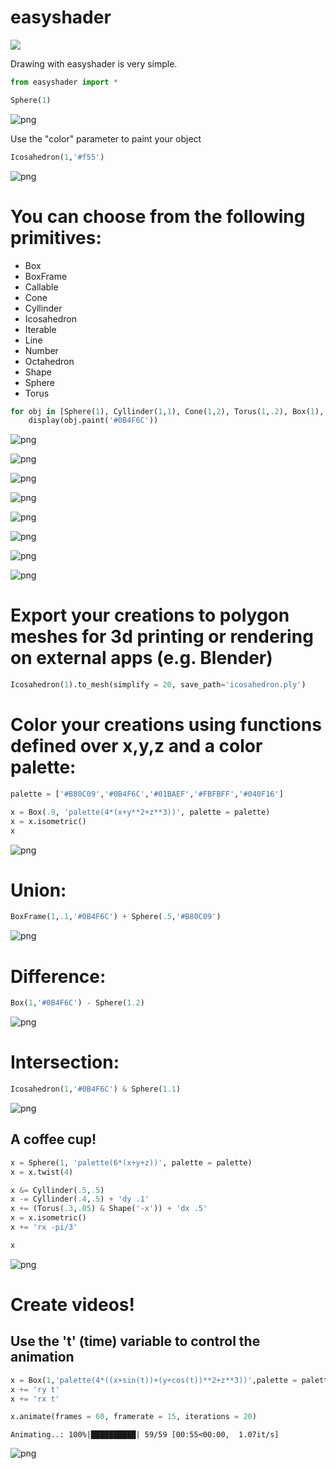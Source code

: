# easyshader

![](pictures/logo.png)

Drawing with easyshader is very simple.


```python
from easyshader import *

Sphere(1)
```


    
![png](README_files/README_2_0.png)
    


Use the "color" parameter to paint your object


```python
Icosahedron(1,'#f55')
```


    
![png](README_files/README_4_0.png)
    


# You can choose from the following primitives:

- Box
- BoxFrame
- Callable
- Cone
- Cyllinder
- Icosahedron
- Iterable
- Line
- Number
- Octahedron
- Shape
- Sphere
- Torus


```python
for obj in [Sphere(1), Cyllinder(1,1), Cone(1,2), Torus(1,.2), Box(1), BoxFrame(1,.1), Icosahedron(1), Octahedron(1)]:
    display(obj.paint('#0B4F6C'))
```


    
![png](README_files/README_6_0.png)
    



    
![png](README_files/README_6_1.png)
    



    
![png](README_files/README_6_2.png)
    



    
![png](README_files/README_6_3.png)
    



    
![png](README_files/README_6_4.png)
    



    
![png](README_files/README_6_5.png)
    



    
![png](README_files/README_6_6.png)
    



    
![png](README_files/README_6_7.png)
    


# Export your creations to polygon meshes for 3d printing or rendering on external apps (e.g. Blender)


```python
Icosahedron(1).to_mesh(simplify = 20, save_path='icosahedron.ply')
```


# Color your creations using functions defined over x,y,z and a color palette:


```python
palette = ['#B80C09','#0B4F6C','#01BAEF','#FBFBFF','#040F16']

x = Box(.9, 'palette(4*(x+y**2+z**3))', palette = palette)
x = x.isometric()
x
```


    
![png](README_files/README_11_0.png)
    


# Union:


```python
BoxFrame(1,.1,'#0B4F6C') + Sphere(.5,'#B80C09')
```


    
![png](README_files/README_13_0.png)
    


# Difference:


```python
Box(1,'#0B4F6C') - Sphere(1.2)
```


    
![png](README_files/README_15_0.png)
    


# Intersection:


```python
Icosahedron(1,'#0B4F6C') & Sphere(1.1)
```


    
![png](README_files/README_17_0.png)
    


## A coffee cup!


```python
x = Sphere(1, 'palette(6*(x+y+z))', palette = palette)
x = x.twist(4)

x &= Cyllinder(.5,.5)
x -= Cyllinder(.4,.5) + 'dy .1'
x += (Torus(.3,.05) & Shape('-x')) + 'dx .5'
x = x.isometric()
x += 'rx -pi/3'

x
```


    
![png](README_files/README_19_0.png)
    


# Create videos!
## Use the 't' (time) variable to control the animation


```python
x = Box(1,'palette(4*((x+sin(t))+(y+cos(t))**2+z**3))',palette = palette)
x += 'ry t'
x += 'rx t'

x.animate(frames = 60, framerate = 15, iterations = 20)
```


    Animating..: 100%|██████████| 59/59 [00:55<00:00,  1.07it/s]





    
![png](README_files/README_21_2.png)
    




```python

```
